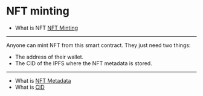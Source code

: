 # NFT minting
- What is NFT [NFT Minting](https://opensea.io/learn/what-is-minting-nft)
---  
Anyone can mint NFT from this smart contract. They just need two things:
- The address of their wallet.
- The CID of the IPFS where the NFT metadata is stored. 
---
- What is [NFT Metadata](https://www.binance.com/en/blog/nft/lets-get-technical-what-is-nft-metadata-80655932618109691) 
- What is [CID](http://docs.ipfs.tech.ipns.localhost:8080/concepts/content-addressing/#:~:text=A%20content%20identifier%2C%20or%20CID,size%20of%20their%20underlying%20content.)
